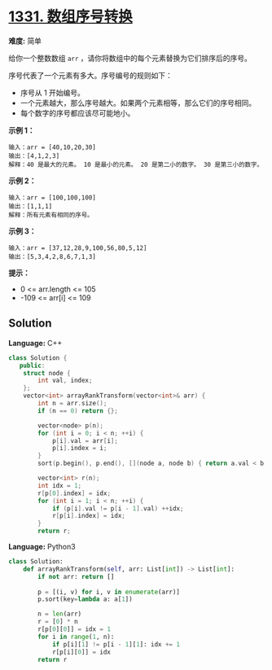 # [1331. 数组序号转换](https://leetcode-cn.com/problems/rank-transform-of-an-array/)

**难度:** 简单

给你一个整数数组 `arr` ，请你将数组中的每个元素替换为它们排序后的序号。

序号代表了一个元素有多大。序号编号的规则如下：
- 序号从 1 开始编号。
- 一个元素越大，那么序号越大。如果两个元素相等，那么它们的序号相同。
- 每个数字的序号都应该尽可能地小。

 **示例 1：** 

```
输入：arr = [40,10,20,30]
输出：[4,1,2,3]
解释：40 是最大的元素。 10 是最小的元素。 20 是第二小的数字。 30 是第三小的数字。
```

 **示例 2：** 

```
输入：arr = [100,100,100]
输出：[1,1,1]
解释：所有元素有相同的序号。
```

 **示例 3：** 

```
输入：arr = [37,12,28,9,100,56,80,5,12]
输出：[5,3,4,2,8,6,7,1,3]
```

**提示：** 

- 0 <= arr.length <= 105
- -109 <= arr[i] <= 109

## Solution


**Language:** C++
```C++
class Solution {
   public:
    struct node {
        int val, index;
    };
    vector<int> arrayRankTransform(vector<int>& arr) {
        int n = arr.size();
        if (n == 0) return {};

        vector<node> p(n);
        for (int i = 0; i < n; ++i) {
            p[i].val = arr[i];
            p[i].index = i;
        }
        sort(p.begin(), p.end(), [](node a, node b) { return a.val < b.val; });

        vector<int> r(n);
        int idx = 1;
        r[p[0].index] = idx;
        for (int i = 1; i < n; ++i) {
            if (p[i].val != p[i - 1].val) ++idx;
            r[p[i].index] = idx;
        }
        return r;

```

**Language:** Python3
```Python
class Solution:
    def arrayRankTransform(self, arr: List[int]) -> List[int]:
        if not arr: return []
        
        p = [(i, v) for i, v in enumerate(arr)]
        p.sort(key=lambda a: a[1])

        n = len(arr)
        r = [0] * n
        r[p[0][0]] = idx = 1
        for i in range(1, n):
            if p[i][1] != p[i - 1][1]: idx += 1
            r[p[i][0]] = idx
        return r

```
